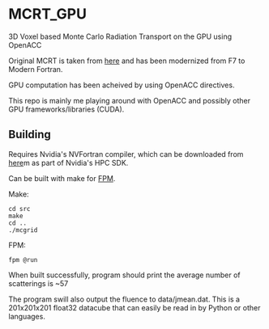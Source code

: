 # MCRT_GPU
3D Voxel based Monte Carlo Radiation Transport on the GPU using OpenACC

Original MCRT is taken from [here](http://www-star.st-and.ac.uk/~kw25/research/montecarlo/montecarlo.html) and has been modernized from F7 to Modern Fortran.

GPU computation has been acheived by using OpenACC directives.

This repo is mainly me playing around with OpenACC and possibly other GPU frameworks/libraries (CUDA).

## Building
Requires Nvidia's NVFortran compiler, which can be downloaded from [here](https://developer.nvidia.com/hpc-sdk)m as part of Nvidia's HPC SDK.

Can be built with make for [FPM](https://fpm.fortran-lang.org/en/index.html).

Make:

  ```
  cd src
  make
  cd ..
  ./mcgrid
  ```
FPM:

  `fpm @run`
  
When built successfully, program should print the average number of scatterings is ~57

The program swill also output the fluence to data/jmean.dat. This is a 201x201x201 float32 datacube that can easily be read in by Python or other languages.
